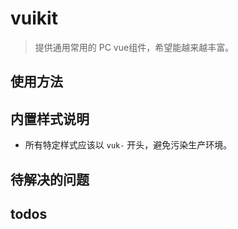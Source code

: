 # vuikit

> 提供通用常用的 PC vue组件，希望能越来越丰富。

## 使用方法



## 内置样式说明

- 所有特定样式应该以 `vuk-` 开头，避免污染生产环境。


## 待解决的问题



## todos

